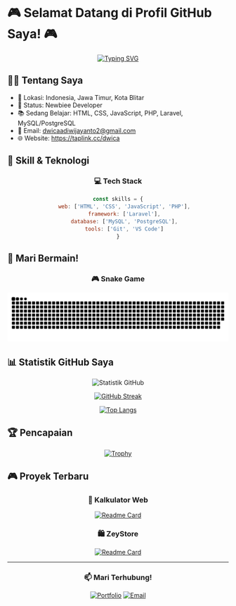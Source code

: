 # 🎮 Selamat Datang di Profil GitHub Saya! 🎮

<div align="center">
  
[![Typing SVG](https://readme-typing-svg.herokuapp.com?font=Fira+Code&pause=1000&color=F7D433&random=false&width=435&lines=Hai!+Saya+Dwica+Adi;Seorang+Passionate+Learner+%26+Developer)](https://git.io/typing-svg)

</div>

## 👨‍💻 Tentang Saya

- 📍 Lokasi: Indonesia, Jawa Timur, Kota Blitar
- 💼 Status: Newbiee Developer
- 📚 Sedang Belajar: HTML, CSS, JavaScript, PHP, Laravel, MySQL/PostgreSQL
- 📧 Email: dwicaadiwijayanto2@gmail.com
- 🌐 Website: https://taplink.cc/dwica

## 🎯 Skill & Teknologi

<div align="center">

### 💻 Tech Stack
```js
const skills = {
    web: ['HTML', 'CSS', 'JavaScript', 'PHP'],
    framework: ['Laravel'],
    database: ['MySQL', 'PostgreSQL'],
    tools: ['Git', 'VS Code']
}
```

</div>

## 🎲 Mari Bermain!

<div align="center">

### 🎮 Snake Game
![Snake animation](https://github.com/platane/platane/blob/output/github-contribution-grid-snake.svg)

</div>

## 📊 Statistik GitHub Saya

<div align="center">

![Statistik GitHub](https://github-readme-stats.vercel.app/api?username=Dwica2004&show_icons=true&theme=radical)

[![GitHub Streak](https://github-readme-streak-stats.herokuapp.com?user=Dwica2004&theme=radical&date_format=j%20M%5B%20Y%5D)](https://git.io/streak-stats)

[![Top Langs](https://github-readme-stats.vercel.app/api/top-langs/?username=Dwica2004&layout=compact&theme=radical)](https://github.com/anuraghazra/github-readme-stats)

</div>

## 🏆 Pencapaian

<div align="center">
  
[![Trophy](https://github-profile-trophy.vercel.app/?username=Dwica2004&theme=radical&row=1)](https://github.com/ryo-ma/github-profile-trophy)

</div>

## 🎮 Proyek Terbaru

<div align="center">

### 🧮 Kalkulator Web
[![Readme Card](https://github-readme-stats.vercel.app/api/pin/?username=Dwica2004&repo=Kalkulator&theme=radical)](https://github.com/Dwica2004/Kalkulator)

### 🛍️ ZeyStore
[![Readme Card](https://github-readme-stats.vercel.app/api/pin/?username=Dwica2004&repo=ZeyStore&theme=radical)](https://github.com/Dwica2004/ZeyStore)

</div>

---
<div align="center">
  
### 📫 Mari Terhubung!
[![Portfolio](https://img.shields.io/badge/Portfolio-Visit-brightgreen?style=for-the-badge&logo=github)](https://taplink.cc/dwica)
[![Email](https://img.shields.io/badge/Email-Contact-blue?style=for-the-badge&logo=gmail)](mailto:dwicaadiwijayanto2@gmail.com)

</div> 
